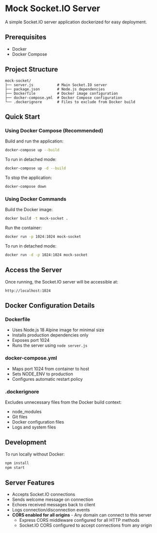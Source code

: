 # Mock Socket.IO Server

A simple Socket.IO server application dockerized for easy deployment.

## Prerequisites

- Docker
- Docker Compose

## Project Structure

```
mock-socket/
├── server.js           # Main Socket.IO server
├── package.json        # Node.js dependencies
├── Dockerfile          # Docker image configuration
├── docker-compose.yml  # Docker Compose configuration
└── .dockerignore       # Files to exclude from Docker build
```

## Quick Start

### Using Docker Compose (Recommended)

Build and run the application:

```bash
docker-compose up --build
```

To run in detached mode:

```bash
docker-compose up -d --build
```

To stop the application:

```bash
docker-compose down
```

### Using Docker Commands

Build the Docker image:

```bash
docker build -t mock-socket .
```

Run the container:

```bash
docker run -p 1024:1024 mock-socket
```

To run in detached mode:

```bash
docker run -d -p 1024:1024 mock-socket
```

## Access the Server

Once running, the Socket.IO server will be accessible at:

```
http://localhost:1024
```

## Docker Configuration Details

### Dockerfile

- Uses Node.js 18 Alpine image for minimal size
- Installs production dependencies only
- Exposes port 1024
- Runs the server using `node server.js`

### docker-compose.yml

- Maps port 1024 from container to host
- Sets NODE_ENV to production
- Configures automatic restart policy

### .dockerignore

Excludes unnecessary files from the Docker build context:
- node_modules
- Git files
- Docker configuration files
- Logs and system files

## Development

To run locally without Docker:

```bash
npm install
npm start
```

## Server Features

- Accepts Socket.IO connections
- Sends welcome message on connection
- Echoes received messages back to client
- Logs connection/disconnection events
- **CORS enabled for all origins** - Any domain can connect to this server
  - Express CORS middleware configured for all HTTP methods
  - Socket.IO CORS configured to accept connections from any origin